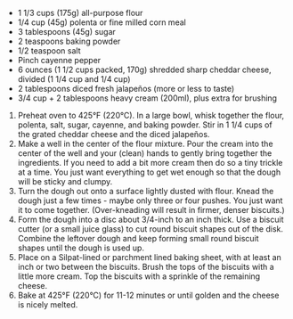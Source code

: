* 1 1/3 cups (175g) all-purpose flour
* 1/4 cup (45g) polenta or fine milled corn meal
* 3 tablespoons (45g) sugar
* 2 teaspoons baking powder
* 1/2 teaspoon salt
* Pinch cayenne pepper
* 6 ounces (1 1/2 cups packed, 170g) shredded sharp cheddar cheese, divided (1 1/4 cup and 1/4 cup)
* 2 tablespoons diced fresh jalapeños (more or less to taste)
* 3/4 cup + 2 tablespoons heavy cream (200ml), plus extra for brushing


1. Preheat oven to 425°F (220°C). In a large bowl, whisk together the flour, polenta, salt, sugar, cayenne, and baking powder. Stir in 1 1/4 cups of the grated cheddar cheese and the diced jalapeños.
2. Make a well in the center of the flour mixture. Pour the cream into the center of the well and your (clean) hands to gently bring together the ingredients. If you need to add a bit more cream then do so a tiny trickle at a time. You just want everything to get wet enough so that the dough will be sticky and clumpy.
3. Turn the dough out onto a surface lightly dusted with flour. Knead the dough just a few times - maybe only three or four pushes. You just want it to come together. (Over-kneading will result in firmer, denser biscuits.)
4. Form the dough into a disc about 3/4-inch to an inch thick. Use a biscuit cutter (or a small juice glass) to cut round biscuit shapes out of the disk. Combine the leftover dough and keep forming small round biscuit shapes until the dough is used up.
5. Place on a Silpat-lined or parchment lined baking sheet, with at least an inch or two between the biscuits. Brush the tops of the biscuits with a little more cream. Top the biscuits with a sprinkle of the remaining cheese.
6. Bake at 425°F (220°C) for 11-12 minutes or until golden and the cheese is nicely melted.